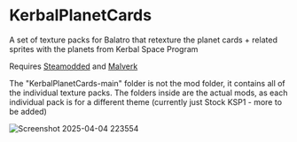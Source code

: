 # KerbalPlanetCards
A set of texture packs for Balatro that retexture the planet cards + related sprites with the planets from Kerbal Space Program

Requires [Steamodded](https://github.com/Steamodded/smods) and [Malverk](https://github.com/Eremel/Malverk)

The "KerbalPlanetCards-main" folder is not the mod folder, it contains all of the individual texture packs. The folders inside are the actual mods, as each individual pack is for a different theme (currently just Stock KSP1 - more to be added)

![Screenshot 2025-04-04 223554](https://github.com/user-attachments/assets/c752c6f5-31c6-479b-8525-b8a45d40e731)
